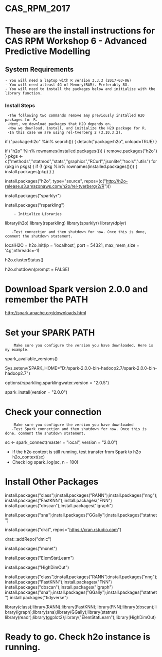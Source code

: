 # CAS_RPM_2017
# These are the install instructions for CAS RPM Workshop 6 - Advanced Predictive Modelling

## System Requirements
    - You will need a laptop with R version 3.3.3 (2017-03-06)
    - You will need atleast 4G of Memory(RAM). Preferably 8G.
    - You will need to install the packages below and initialize with the library function. 
### Install Steps
     -The following two commands remove any previously installed H2O packages for R.
     -Next, we download packages that H2O depends on. 
     -Now we download, install, and initialize the H2O package for R. 
     -In this case we are using rel-tverberg 2 (3.10.3.2).
if ("package:h2o" %in% search()) { detach("package:h2o", unload=TRUE) }

if ("h2o" %in% rownames(installed.packages())) { remove.packages("h2o") }
pkgs <- c("methods","statmod","stats","graphics","RCurl","jsonlite","tools","utils")
for (pkg in pkgs) {
  if (! (pkg %in% rownames(installed.packages()))) { install.packages(pkg) }
}
     
install.packages("h2o", type="source", repos=(c("http://h2o-release.s3.amazonaws.com/h2o/rel-tverberg/2/R")))

install.packages("sparklyr")

install.packages("rsparkling")

        - Initialize Libraries
library(h2o)
library(rsparkling)
library(sparklyr)
library(dplyr)

       -Test connection and then shutdown for now. Once this is done, comment the shutdown statement.
localH2O = h2o.init(ip = 'localhost', port = 54321, max_mem_size = '4g',nthreads=-1)

h2o.clusterStatus()

h2o.shutdown(prompt = FALSE) 
               
# Download Spark version 2.0.0 and remember the PATH
http://spark.apache.org/downloads.html
    
# Set your SPARK PATH
        Make sure you configure the version you have downloaded. Here is my example.
spark_available_versions()

Sys.setenv(SPARK_HOME="D:/spark-2.0.0-bin-hadoop2.7/spark-2.0.0-bin-hadoop2.7") 

options(rsparkling.sparklingwater.version = "2.0.5") 

spark_install(version = "2.0.0") 

# Check your connection
        Make sure you configure the version you have downloaded
       -Test Spark connection and then shutdown for now. Once this is done, comment the shutdown statement.

sc <- spark_connect(master = "local", version = "2.0.0")
- If the h2o context is still running, test transfer from Spark to h2o
h2o_context(sc)
- Check log
spark_log(sc, n = 100)


# Install Other Packages

install.packages("class");install.packages("RANN");install.packages("nng");install.packages("FastKNN");install.packages("FNN")
install.packages("dbscan");install.packages("igraph")

install.packages("sna");install.packages("GGally");install.packages("statnet")

install.packages("drat", repos="https://cran.rstudio.com")

drat:::addRepo("dmlc")

install.packages("mxnet")

install.packages("ElemStatLearn")

install.packages("HighDimOut")

install.packages("class");install.packages("RANN");install.packages("nng");install.packages("FastKNN");install.packages("FNN")
install.packages("dbscan");install.packages("igraph")
install.packages("sna");install.packages("GGally");install.packages("statnet")
install.packages("tidyverse")


library(class);library(RANN);library(FastKNN);library(FNN);library(dbscan);library(igraph);library(sna);library(GGally);library(statnet)
library(readr);library(ggplot2);library("ElemStatLearn");library(HighDimOut)


# Ready to go. Check h2o instance is running. 

   
